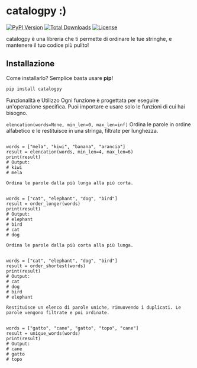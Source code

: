 
# catalogpy :)

[![PyPI Version](https://img.shields.io/pypi/v/catalogpy)](https://pypi.org/project/catalogpy/)
[![Total Downloads](https://static.pepy.tech/badge/catalogpy)](https://pepy.tech/project/catalogpy)
[![License](https://img.shields.io/pypi/l/catalogpy)](https://pypi.org/project/catalogpy/)

catalogpy è una libreria che ti permette di ordinare le tue stringhe, e mantenere il tuo codice più pulito!

## Installazione
Come installarlo? Semplice basta usare **pip**!
```bash
pip install catalogpy
```
Funzionalità e Utilizzo
Ogni funzione è progettata per eseguire un'operazione specifica. Puoi importare e usare solo le funzioni di cui hai bisogno.

```elencation(words=None, min_len=0, max_len=inf)```
Ordina le parole in ordine alfabetico e le restituisce in una stringa, filtrate per lunghezza.

```from catalogpy.catalog import elencation

words = ["mela", "kiwi", "banana", "arancia"]
result = elencation(words, min_len=4, max_len=6)
print(result)
# Output:
# kiwi
# mela
```

```order_longer(words=None, min_len=0, max_len=inf)
Ordina le parole dalla più lunga alla più corta.
```

```from catalogpy.catalog import order_longer

words = ["cat", "elephant", "dog", "bird"]
result = order_longer(words)
print(result)
# Output:
# elephant
# bird
# cat
# dog
```

```order_shortest(words=None, min_len=0, max_len=inf)
Ordina le parole dalla più corta alla più lunga.
```

```from catalogpy.catalog import order_shortest

words = ["cat", "elephant", "dog", "bird"]
result = order_shortest(words)
print(result)
# Output:
# cat
# dog
# bird
# elephant
```

```unique_words(words=None, min_len=0, max_len=inf)
Restituisce un elenco di parole uniche, rimuovendo i duplicati. Le parole vengono filtrate e poi ordinate.
```

```from catalogpy.catalog import unique_words

words = ["gatto", "cane", "gatto", "topo", "cane"]
result = unique_words(words)
print(result)
# Output:
# cane
# gatto
# topo
```
